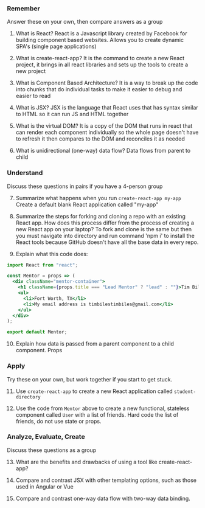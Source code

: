 ### Remember

Answer these on your own, then compare answers as a group

1.  What is React?
      React is a Javascript library created by Facebook for building component based websites. Allows you to create dynamic SPA's (single page applications)

2.  What is create-react-app?
      It is the command to create a new React project, it brings in all react libraries and sets up the tools to create a new project

3.  What is Component Based Architecture?
      It is a way to break up the code into chunks that do individual tasks to make it easier to debug and easier to read

4.  What is JSX?
      JSX is the language that React uses that has syntax similar to HTML so it can run JS and HTML together

5.  What is the virtual DOM?
      It is a copy of the DOM that runs in react that can render each component individually so the whole page doesn't have to refresh it then compares to the DOM and reconciles it as needed

6.  What is unidirectional (one-way) data flow?
      Data flows from parent to child

### Understand

Discuss these questions in pairs if you have a 4-person group

7.  Summarize what happens when you run `create-react-app my-app`
      Create a default blank React application called "my-app"

8.  Summarize the steps for forking and cloning a repo with an existing React app. How does this process differ from the process of creating a new React app on your laptop?
      To fork and clone is the same but then you must navigate into directory and run command 'npm i' to install the React tools because GitHub doesn't have all the base data in every repo.

9.  Explain what this code does:


```jsx
import React from "react";

const Mentor = props => (
  <div className="mentor-container">
    <h1 className={props.title === "Lead Mentor" ? "lead" : ""}>Tim Biles</h1>
    <ul>
      <li>Fort Worth, TX</li>
      <li>My email address is timbilestimbiles@gmail.com</li>
    </ul>
  </div>
);

export default Mentor;
```

10.  Explain how data is passed from a parent component to a child component.
        Props
        
### Apply

Try these on your own, but work together if you start to get stuck.

11.  Use `create-react-app` to create a new React application called `student-directory`

12.  Use the code from `Mentor` above to create a new functional, stateless component called `User` with a list of friends. Hard code the list of friends, do not use state or props.

### Analyze, Evaluate, Create

Discuss these questions as a group

13. What are the benefits and drawbacks of using a tool like create-react-app?

14. Compare and contrast JSX with other templating options, such as those used in Angular or Vue

15. Compare and contrast one-way data flow with two-way data binding.
